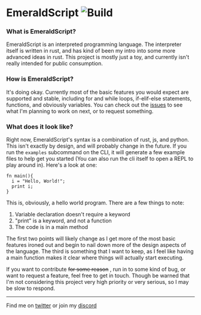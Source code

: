 # EmeraldScript  ![Build](https://github.com/AnActualEmerald/EmeraldScript/workflows/Build/badge.svg)

### What is EmeraldScript?

EmeraldScript is an interpreted programming language. The interpreter itself is written in rust, and has kind of been my intro into some more advanced ideas in rust. This project is mostly just a toy, and currently isn't really intended for public consumption.

### How is EmeraldScript?

It's doing okay. Currently most of the basic features you would expect are supported and stable, including for and while loops, if-elif-else statements, functions, and obviously variables. You can check out the [issues](https://github.com/AnActualEmerald/EmeraldScript/issues) to see what I'm planning to work on next, or to request something.

### What does it look like?

Right now, EmeraldScript's syntax is a combination of rust, js, and python. This isn't exactly by design, and will probably change in the future. If you run the `examples` subcommand on the CLI, it will generate a few example files to help get you started (You can also run the cli itself to open a REPL to play around in).
Here's a look at one:

```
fn main(){
  i = "Hello, World!";
  print i;
}
```
This is, obviously, a hello world program. There are a few things to note:
1. Variable declaration doesn't require a keyword
2. "print" is a keyword, and not a function
3. The code is in a main method

The first two points will likely change as I get more of the most basic features ironed out and begin to nail down more of the design aspects of the language. The third is something that I want to keep, as I feel like having a main function makes it clear where things will actually start executing.

If you want to contribute ~~for some reason~~ , run in to some kind of bug, or want to request a feature, feel free to get in touch. Though be warned that I'm not considering this project very high priority or very serious, so I may be slow to respond.

---

Find me on [twitter](https://twitter.com/KevahnGee) or join my [discord](https://discord.gg/bkQJeCH)
